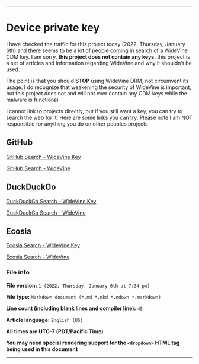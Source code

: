 
***

# Device private key

I have checked the traffic for this project today (2022, Thursday, January 6th) and there seems to be a lot of people coming in search of a WideVine CDM key. I am sorry, **this project does not contain any keys.** this project is a set of articles and information regarding WideVine and why it shouldn't be used.

The point is that you should **STOP** using WideVine DRM, not circumvent its usage. I do recognize that weakening the security of WideVine is important, but this project does not and will not ever contain any CDM keys while the malware is functional.

I cannot link to projects directly, but if you still want a key, you can try to search the web for it. Here are some links you can try. Please note I am NOT responsible for anything you do on other peoples projects

## GitHub

[GitHub Search - WideVine Key](https://github.com/search?q=WideVine+KEY)

[GitHub Search - WideVine](https://github.com/search?q=WideVine)

## DuckDuckGo

[DuckDuckGo Search - WideVine Key](https://duckduckgo.com/?t=ffab&q=Widevine+key&ia=web)

[DuckDuckGo Search - WideVine](https://duckduckgo.com/?q=Widevine&t=ffab&ia=web)

## Ecosia

[Ecosia Search - WideVine Key](https://www.ecosia.org/search?q=Widevine+key)

[Ecosia Search - WideVine](https://www.ecosia.org/search?q=Widevine)

### File info

**File version:** `1 (2022, Thursday, January 6th at 7:34 pm)`

**File type:** `Markdown document (*.md *.mkd *.mdown *.markdown)`

**Line count (including blank lines and compiler line):** `45`

**Article language:** `English (US)`

**All times are UTC-7 (PDT/Pacific Time)**

**You may need special rendering support for the `<dropdown>` HTML tag being used in this document**

***

